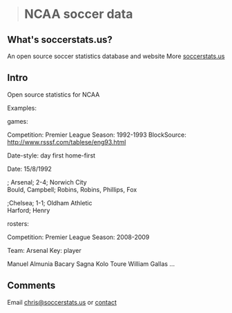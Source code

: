 ># NCAA soccer data

## What's soccerstats.us?

An open source soccer statistics database and website
More [soccerstats.us](http://www.soccerstats.us)

## Intro

Open source statistics for NCAA

Examples: 

games: 

Competition: Premier League
Season: 1992-1993
BlockSource: http://www.rsssf.com/tablese/eng93.html

Date-style: day first
home-first

Date: 15/8/1992

; Arsenal; 2-4; Norwich City                
Bould, Campbell; Robins, Robins, Phillips, Fox

;Chelsea; 1-1; Oldham Athletic             
Harford; Henry

rosters: 

Competition: Premier League
Season: 2008-2009

Team: Arsenal
Key: player

Manuel Almunia
Bacary Sagna
Kolo Toure
William Gallas
...


## Comments

Email chris@soccerstats.us or [contact](http://www.soccerstats.us/contact)


